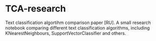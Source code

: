 # TCA-research
Text classification algortihm comparison paper [RU]. A small research notebook comparing different text classification algorithms, including KNearestNeighbours, SupportVectorClassifier and others.
